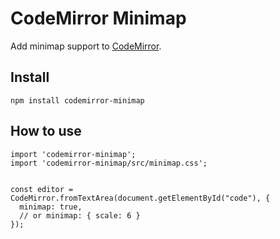 # CodeMirror Minimap

Add minimap support to [CodeMirror](http://codemirror.net/).

## Install

```npm
npm install codemirror-minimap
```

## How to use

```
import 'codemirror-minimap';
import 'codemirror-minimap/src/minimap.css';


const editor = CodeMirror.fromTextArea(document.getElementById("code"), {
  minimap: true,
  // or minimap: { scale: 6 }
});
```

